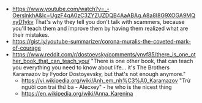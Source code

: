 - https://www.youtube.com/watch?v=_-OerslnkhA&lc=UgzF4qA0zC3ZYZUZDQB4AaABAg.A8a8I8G9XOGA9MQxyD1ykv That's why they tell you don't talk with scammers, because you'll teach them and improve them by having them realized what are their mistakes.
- https://gist.ly/youtube-summarizer/corona-muralis-the-coveted-mark-of-courage
- https://www.reddit.com/r/dostoevsky/comments/ynvf85/there_is_one_other_book_that_can_teach_you/ "There is one other book, that can teach you everything you need to know about life... it's The Brothers Karamazov by Fyodor Dostoyevsky, but that's not enough anymore."
	- https://vi.wikipedia.org/wiki/Anh_em_nh%C3%A0_Karamazov "Trừ người con trai thứ ba - Alecxey" - he who is the nicest thing
	- https://en.wikipedia.org/wiki/Anna_Karenina